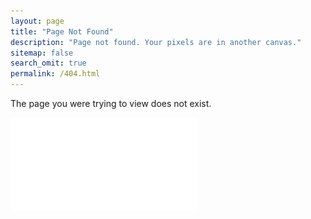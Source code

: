 ```yaml
---
layout: page
title: "Page Not Found"
description: "Page not found. Your pixels are in another canvas."
sitemap: false
search_omit: true
permalink: /404.html
---  
```


The page you were trying to view does not exist.

![Fermiac](/images/ulam-fermiac.pdf)
